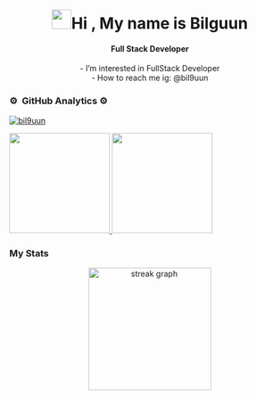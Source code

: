 

<div align="center">
<h1 align="center"><img width="35" src="https://raw.githubusercontent.com/nixin72/nixin72/master/wave.gif">Hi , My name is Bilguun </h1> 

<h4 align="center">Full Stack Developer</h4>
</div>


<div align="center">
 <div> - I’m interested in FullStack Developer</div> 
<!--  <div> - I’m currently learning typescript, javascript, html, css</div>  -->
 <div> - How to reach me ig: @bil9uun</div> 
</div>


### ⚙️ &nbsp;GitHub Analytics ⚙️


<p align="center">
 <p align="left"> <a href="https://github.com/ryo-ma/github-profile-trophy"><img src="https://github-profile-trophy.vercel.app/?username=bil9uun" alt="bil9uun" /></a> </p>
<a href="https://github.com/bil9uun">
  <img height="180em" src="https://github-readme-stats-eight-theta.vercel.app/api?username=bil9uun&show_icons=true&theme=algolia&include_all_commits=true&count_private=true"/>
  <img height="180em" src="https://github-readme-stats-eight-theta.vercel.app/api/top-langs/?username=bil9uun&layout=compact&langs_count=8&theme=algolia"/>
</a>
</p>
<h3 align="left">My Stats</h3>
<div align="center">
  <img src="https://streak-stats.demolab.com?user=bil9uun&locale=en&mode=daily&theme=dark&hide_border=false&border_radius=5&order=3" height="220" alt="streak graph"  />
</div>
